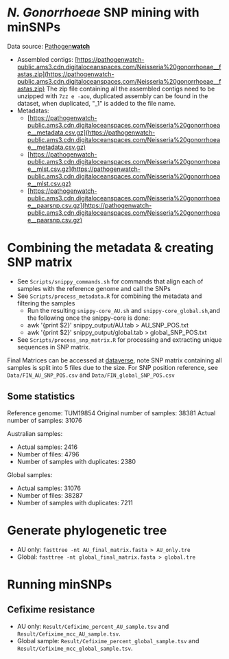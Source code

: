 # *N. Gonorrhoeae* SNP mining with minSNPs
Data source: [Pathogen**watch**](https://pathogen.watch/genomes/all?organismId=485)
- Assembled contigs: [https://pathogenwatch-public.ams3.cdn.digitaloceanspaces.com/Neisseria%20gonorrhoeae__fastas.zip](https://pathogenwatch-public.ams3.cdn.digitaloceanspaces.com/Neisseria%20gonorrhoeae__fastas.zip)
The zip file containing all the assembled contigs need to be unzipped with `7zz e -aou`, duplicated assembly can be found in the dataset, when duplicated, "_1" is added to the file name.
- Metadatas: 
    - [https://pathogenwatch-public.ams3.cdn.digitaloceanspaces.com/Neisseria%20gonorrhoeae__metadata.csv.gz](https://pathogenwatch-public.ams3.cdn.digitaloceanspaces.com/Neisseria%20gonorrhoeae__metadata.csv.gz)
    - [https://pathogenwatch-public.ams3.cdn.digitaloceanspaces.com/Neisseria%20gonorrhoeae__mlst.csv.gz](https://pathogenwatch-public.ams3.cdn.digitaloceanspaces.com/Neisseria%20gonorrhoeae__mlst.csv.gz)
    - [https://pathogenwatch-public.ams3.cdn.digitaloceanspaces.com/Neisseria%20gonorrhoeae__paarsnp.csv.gz](https://pathogenwatch-public.ams3.cdn.digitaloceanspaces.com/Neisseria%20gonorrhoeae__paarsnp.csv.gz)


# Combining the metadata & creating SNP matrix
- See `Scripts/snippy_commands.sh` for commands that align each of samples with the reference genome and call the SNPs
- See `Scripts/process_metadata.R` for combining the metadata and filtering the samples
    - Run the resulting `snippy-core_AU.sh` and `snippy-core_global.sh`,and the following once the snippy-core is done:
    - awk '{print $2}' snippy_output/AU.tab > AU_SNP_POS.txt
    - awk '{print $2}' snippy_output/global.tab > global_SNP_POS.txt
- See `Scripts/process_snp_matrix.R` for processing and extracting unique sequences in SNP matrix.

Final Matrices can be accessed at [dataverse](https://dataverse.harvard.edu/privateurl.xhtml?token=fcae4447-ad20-482a-b0cf-b4179ff36a5a), note SNP matrix containing all samples is split into 5 files due to the size.
For SNP position reference, see `Data/FIN_AU_SNP_POS.csv` and `Data/FIN_global_SNP_POS.csv`

## Some statistics
Reference genome: TUM19854
Original number of samples: 38381
Actual number of samples: 31076

Australian samples:
- Actual samples: 2416
- Number of files: 4796
- Number of samples with duplicates: 2380

Global samples:
- Actual samples: 31076
- Number of files: 38287
- Number of samples with duplicates: 7211

# Generate phylogenetic tree
- AU only: `fasttree -nt AU_final_matrix.fasta > AU_only.tre`
- Global: `fasttree -nt global_final_matrix.fasta > global.tre`

# Running minSNPs
## Cefixime resistance
- AU only: `Result/Cefixime_percent_AU_sample.tsv` and `Result/Cefixime_mcc_AU_sample.tsv`.
- Global sample: `Result/Cefixime_percent_global_sample.tsv` and `Result/Cefixime_mcc_global_sample.tsv`.
